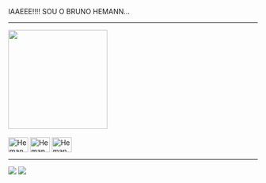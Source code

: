 <p >IAAEEE!!!! SOU O BRUNO HEMANN...</p>
<hr>
<a href="https://github.com/anuraghazra/github-readme-stats">
  <img height=200 align="center" src="https://github-readme-stats.vercel.app/api/top-langs/?username=hemannb&layout=compact&custom_title=LINGUAGENS%20MAIS%20USADAS&theme=transparent" />
</a>
<div style="display: inline_block align-items=center"><br>
  <!--<img align="center" alt="Hemann-PHP" height="40" width="40" src="https://cdn.jsdelivr.net/gh/devicons/devicon/icons/php/php-plain.svg">-->
  <img align="center" alt="Hemann-HTML" height="30" width="40" src="https://cdn.jsdelivr.net/gh/devicons/devicon/icons/html5/html5-plain.svg">
  <img align="center" alt="Hemann-CSS" height="30" width="40" src="https://cdn.jsdelivr.net/gh/devicons/devicon/icons/css3/css3-plain.svg">
  <img align="center" alt="Hemann-JS" height="30" width="40" src="https://cdn.jsdelivr.net/gh/devicons/devicon/icons/javascript/javascript-plain.svg">
</div>
  <hr>  
  <div>  
  <a href = "mailto:brunohemann@gmail.com"><img src="https://img.shields.io/badge/-Gmail-%23333?style=for-the-badge&logo=gmail&logoColor=white" target="_blank"></a>
  <a href="https://www.linkedin.com/in/hemannb4619/" target="_blank"><img src="https://img.shields.io/badge/-LinkedIn-%230077B5?style=for-the-  badge&logo=linkedin&logoColor=white" target="_blank"></a> 
</div>
